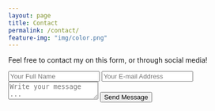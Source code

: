```yaml
---
layout: page
title: Contact
permalink: /contact/
feature-img: "img/color.png"
---
```


Feel free to contact my on this form, or through social media!

<form action="https://getsimpleform.com/messages?form_api_token=eb753d19287d56754de479ef586959ab" method="post">
  <!-- the redirect_to is optional, the form will redirect to the referrer on submission -->
  <input type='hidden' name='redirect_to' value='https://github.com/pnb3431/portfolio-iro.git/thank-you/' />
  <input type='text' name='name' placeholder='Your Full Name' />
  <input type='email' name='email' placeholder='Your E-mail Address' />
  <textarea name='message' placeholder='Write your message ...'></textarea>
  <input type='submit' value='Send Message' />
</form>